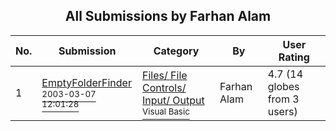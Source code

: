 ﻿<div align="center">

## All Submissions by Farhan Alam

</div>

No.  | Submission | Category | By   | User Rating
---- | ---------- | -------- | ---- | -----------
1 | [EmptyFolderFinder<br /><sup>2003-03-07 12:01:28</sup>](https://github.com/Planet-Source-Code/farhan-alam-emptyfolderfinder__1-43918) | [Files/ File Controls/ Input/ Output<br /><sup>Visual Basic</sup>](../ByCategory/files-file-controls-input-output__1-3.md) | Farhan Alam | 4.7 (14 globes from 3 users)
